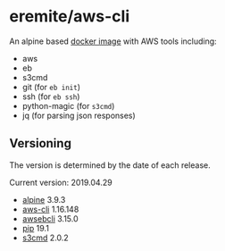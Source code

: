 # eremite/aws-cli

An alpine based [docker image](https://hub.docker.com/r/eremite/aws-cli/) with AWS tools including:

* aws
* eb
* s3cmd
* git (for `eb init`)
* ssh (for `eb ssh`)
* python-magic (for `s3cmd`)
* jq (for parsing json responses)

## Versioning

The version is determined by the date of each release.

Current version: 2019.04.29

* [alpine](https://hub.docker.com/r/library/alpine/tags/) 3.9.3
* [aws-cli](https://github.com/aws/aws-cli/releases) 1.16.148
* [awsebcli](https://pypi.python.org/pypi/awsebcli/#history) 3.15.0
* [pip](https://pip.pypa.io/en/stable/news/) 19.1
* [s3cmd](https://github.com/s3tools/s3cmd/releases) 2.0.2
